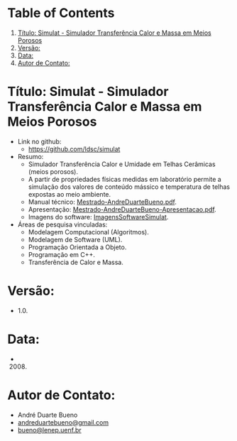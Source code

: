 
# Table of Contents

1.  [Título: Simulat - Simulador Transferência Calor e Massa em Meios Porosos](#org8638212)
2.  [Versão:](#orgde6fe90)
3.  [Data:](#orga3f43a3)
4.  [Autor de Contato:](#orgd3baa97)


<a id="org8638212"></a>

# Título: Simulat - Simulador Transferência Calor e Massa em Meios Porosos

-   Link no github:
    -   <https://github.com/ldsc/simulat>
-   Resumo:
    -   Simulador Transferência Calor e Umidade em Telhas Cerâmicas (meios porosos).
    -   A partir de propriedades físicas medidas em laboratório permite a simulação dos valores de conteúdo mássico e temperatura de telhas expostas ao meio ambiente.
    -   Manual técnico: [Mestrado-AndreDuarteBueno.pdf](https://github.com/ldsc/simulat/blob/master/doc/ManualTecnico/Mestrado-AndreDuarteBueno.pdf).
    -   Apresentação: [Mestrado-AndreDuarteBueno-Apresentacao.pdf](https://github.com/ldsc/simulat/blob/master/doc/ManualTecnico/Mestrado-AndreDuarteBueno-Apresentacao.pdf).
    -   Imagens do software: [ImagensSoftwareSimulat](https://github.com/ldsc/simulat/blob/master/doc/ManualTecnico/Mestrado-AndreDuarteBueno-ImagensSoftwareSimulat.pdf).
-   Áreas de pesquisa vinculadas:
    -   Modelagem Computacional (Algoritmos).
    -   Modelagem de Software (UML).
    -   Programação Orientada a Objeto.
    -   Programação em C++.
    -   Transferência de Calor e Massa.


<a id="orgde6fe90"></a>

# Versão:

-   1.0.


<a id="orga3f43a3"></a>

# Data:

-   2008.


<a id="orgd3baa97"></a>

# Autor de Contato:

-   André Duarte Bueno
-   [andreduartebueno@gmail.com](mailto:andreduartebueno@gmail.com)
-   [bueno@lenep.uenf.br](mailto:bueno@lenep.uenf.br)

